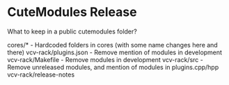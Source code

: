 # CuteModules Release

What to keep in a public cutemodules folder?

cores/* - Hardcoded folders in cores (with some name changes here and there)
vcv-rack/plugins.json - Remove mention of modules in development
vcv-rack/Makefile - Remove modules in development
vcv-rack/src - Remove unreleased modules, and mention of modules in plugins.cpp/hpp
vcv-rack/release-notes
